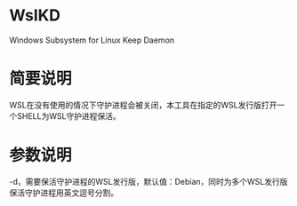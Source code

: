 # WslKD

Windows Subsystem for Linux Keep Daemon

# 简要说明

WSL在没有使用的情况下守护进程会被关闭，本工具在指定的WSL发行版打开一个SHELL为WSL守护进程保活。

# 参数说明

-d，需要保活守护进程的WSL发行版，默认值：Debian，同时为多个WSL发行版保活守护进程用英文逗号分割。
